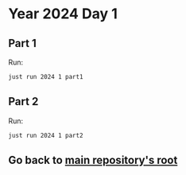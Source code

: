 # Year 2024 Day 1

## Part 1

Run:

```bash
just run 2024 1 part1
```

## Part 2

Run:

```bash
just run 2024 1 part2
```

## Go back to [main repository's root](/)
